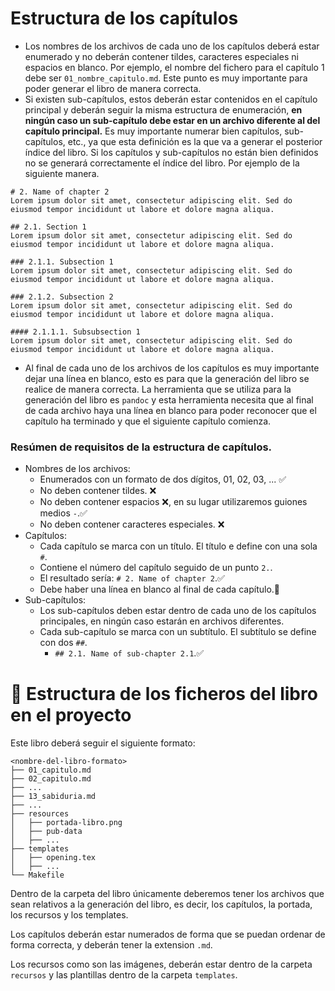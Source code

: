 # Estructura de los capítulos
- Los nombres de los archivos de cada uno de los capítulos deberá estar enumerado y no deberán contener tildes, caracteres especiales ni espacios en blanco. Por ejemplo, el nombre del fichero para el capítulo 1 debe ser `01_nombre_capitulo.md`. Este punto es muy importante para poder generar el libro de manera correcta.
- Si existen sub-capítulos, estos deberán estar contenidos en el capítulo principal y deberán seguir la misma estructura de enumeración, **en ningún caso un sub-capítulo debe estar en un archivo diferente al del capítulo principal.** Es muy importante numerar bien capítulos, sub-capítulos, etc., ya que esta definición es la que va a generar el posterior índice del libro. Si los capítulos y sub-capítulos no están bien definidos no se generará correctamente el índice del libro. Por ejemplo de la siguiente manera.
```
# 2. Name of chapter 2
Lorem ipsum dolor sit amet, consectetur adipiscing elit. Sed do eiusmod tempor incididunt ut labore et dolore magna aliqua.

## 2.1. Section 1
Lorem ipsum dolor sit amet, consectetur adipiscing elit. Sed do eiusmod tempor incididunt ut labore et dolore magna aliqua.

### 2.1.1. Subsection 1
Lorem ipsum dolor sit amet, consectetur adipiscing elit. Sed do eiusmod tempor incididunt ut labore et dolore magna aliqua.

### 2.1.2. Subsection 2
Lorem ipsum dolor sit amet, consectetur adipiscing elit. Sed do eiusmod tempor incididunt ut labore et dolore magna aliqua.

#### 2.1.1.1. Subsubsection 1
Lorem ipsum dolor sit amet, consectetur adipiscing elit. Sed do eiusmod tempor incididunt ut labore et dolore magna aliqua.
```
- Al final de cada uno de los archivos de los capítulos es muy importante dejar una línea en blanco, esto es para que la 
generación del libro se realice de manera correcta. La herramienta que se utiliza para la generación del libro es `pandoc` 
y esta herramienta necesita que al final de cada archivo haya una línea en blanco para poder reconocer que el capítulo ha 
terminado y que el siguiente capítulo comienza.
### Resúmen de requisitos de la estructura de capítulos.
- Nombres de los archivos:
  - Enumerados con un formato de dos dígitos, 01, 02, 03, ... ✅
  - No deben contener tildes. ❌
  - No deben contener espacios ❌, en su lugar utilizaremos guiones medios `-`.✅
  - No deben contener caracteres especiales. ❌
- Capítulos:
  - Cada capítulo se marca con un título. El título e define con una sola `#`.
  - Contiene el número del capítulo seguido de un punto `2.`.
  - El resultado sería: `# 2. Name of chapter 2`.✅
  - Debe haber una línea en blanco al final de cada capítulo.👀
- Sub-capítulos:
  - Los sub-capítulos deben estar dentro de cada uno de los capítulos principales, en ningún caso estarán en archivos diferentes.
  - Cada sub-capítulo se marca con un subtítulo. El subtítulo se define con dos `##`.
    - `## 2.1. Name of sub-chapter 2.1`.✅

# 📁 Estructura de los ficheros del libro en el proyecto
Este libro deberá seguir el siguiente formato:

```
<nombre-del-libro-formato>
├── 01_capitulo.md
├── 02_capitulo.md
├── ...
├── 13_sabiduria.md
├── ...
├── resources
│   ├── portada-libro.png
│   ├── pub-data
│   ├── ...
├── templates
│   ├── opening.tex
│   ├── ...
└── Makefile
```

Dentro de la carpeta del libro únicamente deberemos tener los archivos que sean relativos a la generación del libro, es decir, los capítulos, la portada, los recursos y los templates.

Los capítulos deberán estar numerados de forma que se puedan ordenar de forma correcta, y deberán tener la extension `.md`.

Los recursos como son las imágenes, deberán estar dentro de la carpeta `recursos` y las plantillas dentro de la carpeta `templates`.
